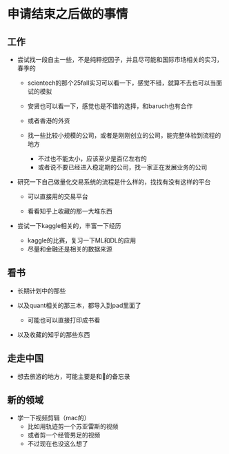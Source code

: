 # 申请结束之后做的事情

## 工作

- 尝试找一段自主一些，不是纯粹挖因子，并且尽可能和国际市场相关的实习，春季的

  - scientech的那个25fall实习可以看一下，感觉不错，就算不去也可以当面试的模拟

  - 安贤也可以看一下，感觉也是不错的选择，和baruch也有合作

  - 或者香港的外资

  - 找一些比较小规模的公司，或者是刚刚创立的公司，能完整体验到流程的地方
    - 不过也不能太小，应该至少是百亿左右的
    - 或者说不要已经进入稳定期的公司，找一家正在发展业务的公司


- 研究一下自己做量化交易系统的流程是什么样的，找找有没有这样的平台
  - 可以直接用的交易平台

  - 看看知乎上收藏的那一大堆东西
- 尝试一下kaggle相关的，丰富一下经历
  - kaggle的比赛，复习一下ML和DL的应用
  - 尽量和金融还是相关的数据来源


## 看书

- 长期计划中的那些

- 以及quant相关的那三本，都导入到pad里面了
  - 可能也可以直接打印成书看
- 以及收藏的知乎的那些东西

## 走走中国

- 想去旅游的地方，可能主要是和🐻的备忘录

## 新的领域

- 学一下视频剪辑（mac的）
  - 比如用轨迹剪一个苏亚雷斯的视频
  - 或者剪一个经管男足的视频
  - 不过现在也没这么想了